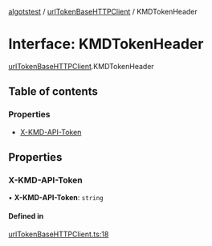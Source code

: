 [algotstest](../README.md) / [urlTokenBaseHTTPClient](../modules/urlTokenBaseHTTPClient.md) / KMDTokenHeader

# Interface: KMDTokenHeader

[urlTokenBaseHTTPClient](../modules/urlTokenBaseHTTPClient.md).KMDTokenHeader

## Table of contents

### Properties

- [X-KMD-API-Token](urlTokenBaseHTTPClient.KMDTokenHeader.md#x-kmd-api-token)

## Properties

### X-KMD-API-Token

• **X-KMD-API-Token**: `string`

#### Defined in

[urlTokenBaseHTTPClient.ts:18](https://github.com/algorandfoundation/algokit-utils-ts/blob/4edaa90/src/urlTokenBaseHTTPClient.ts#L18)
